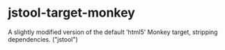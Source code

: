 # jstool-target-monkey
A slightly modified version of the default 'html5' Monkey target, stripping dependencies. ("jstool")
